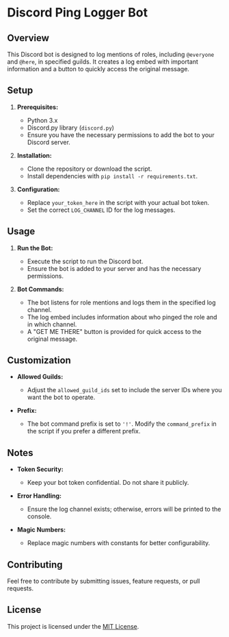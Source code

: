 # Discord Ping Logger Bot

## Overview

This Discord bot is designed to log mentions of roles, including `@everyone` and `@here`, in specified guilds. It creates a log embed with important information and a button to quickly access the original message.

## Setup

1. **Prerequisites:**
   - Python 3.x
   - Discord.py library (`discord.py`)
   - Ensure you have the necessary permissions to add the bot to your Discord server.

2. **Installation:**
   - Clone the repository or download the script.
   - Install dependencies with `pip install -r requirements.txt`.

3. **Configuration:**
   - Replace `your_token_here` in the script with your actual bot token.
   - Set the correct `LOG_CHANNEL` ID for the log messages.

## Usage

1. **Run the Bot:**
   - Execute the script to run the Discord bot.
   - Ensure the bot is added to your server and has the necessary permissions.

2. **Bot Commands:**
   - The bot listens for role mentions and logs them in the specified log channel.
   - The log embed includes information about who pinged the role and in which channel.
   - A "GET ME THERE" button is provided for quick access to the original message.

## Customization

- **Allowed Guilds:**
  - Adjust the `allowed_guild_ids` set to include the server IDs where you want the bot to operate.

- **Prefix:**
  - The bot command prefix is set to `'!'`. Modify the `command_prefix` in the script if you prefer a different prefix.

## Notes

- **Token Security:**
  - Keep your bot token confidential. Do not share it publicly.

- **Error Handling:**
  - Ensure the log channel exists; otherwise, errors will be printed to the console.

- **Magic Numbers:**
  - Replace magic numbers with constants for better configurability.

## Contributing

Feel free to contribute by submitting issues, feature requests, or pull requests.

## License

This project is licensed under the [MIT License](LICENSE).
